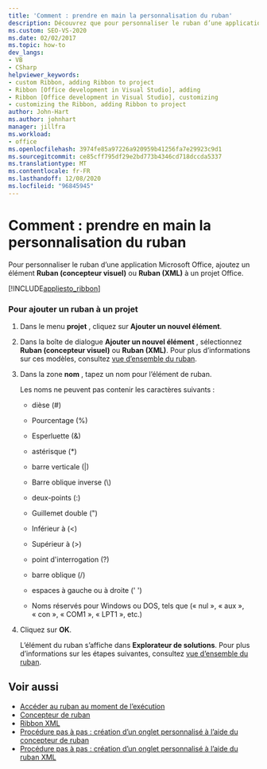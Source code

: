 ```yaml
---
title: 'Comment : prendre en main la personnalisation du ruban'
description: Découvrez que pour personnaliser le ruban d’une application Microsoft Office, ajoutez un élément Ruban (concepteur visuel) ou ruban (XML) à un projet Office.
ms.custom: SEO-VS-2020
ms.date: 02/02/2017
ms.topic: how-to
dev_langs:
- VB
- CSharp
helpviewer_keywords:
- custom Ribbon, adding Ribbon to project
- Ribbon [Office development in Visual Studio], adding
- Ribbon [Office development in Visual Studio], customizing
- customizing the Ribbon, adding Ribbon to project
author: John-Hart
ms.author: johnhart
manager: jillfra
ms.workload:
- office
ms.openlocfilehash: 3974fe85a97226a920959b41256fa7e29923c9d1
ms.sourcegitcommit: ce85cff795df29e2bd773b4346cd718dccda5337
ms.translationtype: MT
ms.contentlocale: fr-FR
ms.lasthandoff: 12/08/2020
ms.locfileid: "96845945"
---
```

# <a name="how-to-get-started-customizing-the-ribbon"></a>Comment : prendre en main la personnalisation du ruban
  Pour personnaliser le ruban d’une application Microsoft Office, ajoutez un élément **Ruban (concepteur visuel)** ou **Ruban (XML)** à un projet Office.

 [!INCLUDE[appliesto_ribbon](../vsto/includes/appliesto-ribbon-md.md)]

### <a name="to-add-a-ribbon-to-a-project"></a>Pour ajouter un ruban à un projet

1. Dans le menu **projet** , cliquez sur **Ajouter un nouvel élément**.

2. Dans la boîte de dialogue **Ajouter un nouvel élément** , sélectionnez **Ruban (concepteur visuel)** ou **Ruban (XML)**. Pour plus d’informations sur ces modèles, consultez [vue d’ensemble du ruban](../vsto/ribbon-overview.md).

3. Dans la zone **nom** , tapez un nom pour l’élément de ruban.

    Les noms ne peuvent pas contenir les caractères suivants :

   - dièse (#)

   - Pourcentage (%)

   - Esperluette (&)

   - astérisque (*)

   - barre verticale (|)

   - Barre oblique inverse (\\)

   - deux-points (:)

   - Guillemet double (")

   - Inférieur à (\<)

   - Supérieur à (>)

   - point d'interrogation (?)

   - barre oblique (/)

   - espaces à gauche ou à droite (' ')

   - Noms réservés pour Windows ou DOS, tels que (« nul », « aux », « con », « COM1 », « LPT1 », etc.)

4. Cliquez sur **OK**.

   L’élément du ruban s’affiche dans **Explorateur de solutions**. Pour plus d’informations sur les étapes suivantes, consultez [vue d’ensemble du ruban](../vsto/ribbon-overview.md).

## <a name="see-also"></a>Voir aussi
- [Accéder au ruban au moment de l’exécution](../vsto/accessing-the-ribbon-at-run-time.md)
- [Concepteur de ruban](../vsto/ribbon-designer.md)
- [Ribbon XML](../vsto/ribbon-xml.md)
- [Procédure pas à pas : création d’un onglet personnalisé à l’aide du concepteur de ruban](../vsto/walkthrough-creating-a-custom-tab-by-using-the-ribbon-designer.md)
- [Procédure pas à pas : création d’un onglet personnalisé à l’aide du ruban XML](../vsto/walkthrough-creating-a-custom-tab-by-using-ribbon-xml.md)
